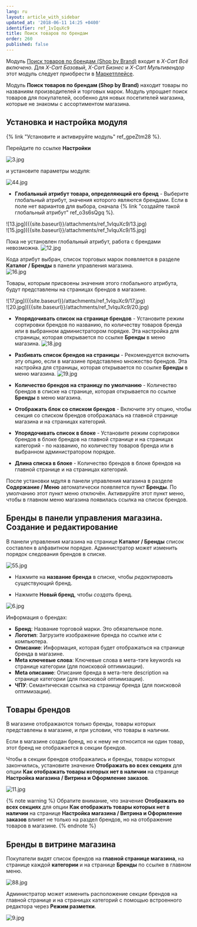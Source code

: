 ```yaml
---
lang: ru
layout: article_with_sidebar
updated_at: '2018-06-11 14:25 +0400'
identifier: ref_1vIquXc9
title: Поиск товаров по брендам
order: 260
published: false
---
```

Модуль [Поиск товаров по брендам (Shop by Brand)](https://market.x-cart.com/addons/shop-by-brand.html "Shop by Brand Module") входит в _X-Cart Всё включено_. Для _X-Cart Базовый_, _X-Cart Бизнес_ и _X-Cart Мультивендор_ этот модуль следует приобрести в [Маркетплейсе](https://market.x-cart.com/addons "Поиск товаров по брендам").

Модуль **Поиск товаров по брендам (Shop by Brand)** находит товары по названиям производителей и торговых марок. Модуль упрощает поиск товаров для покупателей, особенно для новых посетителей магазина, которые не знакомы с ассортиментом магазина.

## Установка и настройка модуля

{% link "Установите и активируйте модуль" ref_gpeZtm28 %}.

Перейдите по ссылке **Настройки** 

![3.jpg]({{site.baseurl}}/attachments/ref_1vIquXc9/3.jpg)

и установите параметры модуля:

![44.jpg]({{site.baseurl}}/attachments/ref_1vIquXc9/44.jpg)

- **Глобальный атрибут товара, определяющий его бренд** -  Выберите глобальный атрибут, значения которого являются брендами. Если в поле нет вариантов для выбора, сначала {% link "создайте такой глобальный атрибут" ref_o3s6sQgq %}. 

<div class="ui stackable two column grid">
  <div class="column" markdown="span">![13.jpg]({{site.baseurl}}/attachments/ref_1vIquXc9/13.jpg)
</div>
  <div class="column" markdown="span">![15.jpg]({{site.baseurl}}/attachments/ref_1vIquXc9/15.jpg)
</div>
</div>

Пока не установлен глобальный атрибут, работа с брендами невозможна.
![12.jpg]({{site.baseurl}}/attachments/ref_1vIquXc9/12.jpg)

Кода атрибут выбран, список торговых марок появляется в разделе **Каталог / Бренды** в панели управления магазина.  
![16.jpg]({{site.baseurl}}/attachments/ref_1vIquXc9/16.jpg)

Товары, которым присвоены значения этого глобального атрибута, будут представлены на страницах брендов в магазине. 

<div class="ui stackable two column grid">
  <div class="column" markdown="span">![17.jpg]({{site.baseurl}}/attachments/ref_1vIquXc9/17.jpg)
</div>
  <div class="column" markdown="span">![20.jpg]({{site.baseurl}}/attachments/ref_1vIquXc9/20.jpg)
</div>
</div>


- **Упорядочивать список на странице брендов** -  Установите режим сортировки брендов по названию, по количеству товаров бренда или в выбранном администратором порядке. Эта настройка для страницы, которая открывается по ссылке **Бренды** в меню магазина.
![18.jpg]({{site.baseurl}}/attachments/ref_1vIquXc9/18.jpg)

- **Разбивать список брендов на страницы** - Рекомендуется включить эту опцию, если в магазине представлено множество брендов. Эта настройка для страницы, которая открывается по ссылке **Бренды** в меню магазина.
![19.jpg]({{site.baseurl}}/attachments/ref_1vIquXc9/19.jpg)

- **Количество брендов на страницу по умолчанию** -  Количество брендов в списке на странице, которая открывается по ссылке **Бренды** в меню магазина. 

- **Отображать блок со списком брендов** -  Включите эту опцию, чтобы секция со списком брендов отображалась на главной странице магазина и на страницах категорий. 

- **Упорядочивать список в блоке** -  Установите режим сортировки брендов в блоке брендов на главной странице и на страницах категорий - по названию, по количеству товаров бренда или в выбранном администратором порядке. 

- **Длина списка в блоке** - Количество брендов в блоке брендов на главной странице и на страницах категорий. 

После установки мдуля в панели управления магазина в разделе **Содержание / Меню** автоматически появляется пункт **Бренды**. По умолчанию этот пункт меню отключён. Активируйте этот пункт меню, чтобы в главном меню магазина появилась ссылка на список брендов.


## Бренды в панели управления магазина. Создание и редактирование

В панели управления магазина на странице **Каталог / Бренды** список составлен в алфавитном порядке.  Администратор может изменить порядок следования брендов в списке. 

![55.jpg]({{site.baseurl}}/attachments/ref_1vIquXc9/55.jpg)

- Нажмите на **название бренда** в списке, чтобы _редактировать_ существующий бренд.

- Нажмите **Новый бренд**, чтобы _создать_ бренд. 

![6.jpg]({{site.baseurl}}/attachments/ref_1vIquXc9/6.jpg)

Информация о брендах:
* **Бренд**: Название торговой марки. Это обязательное поле.
* **Логотип**: Загрузите изображение бренда по ссылке или с компьютера.
* **Описание**: Информация, которая будет отображаться на странице бренда в магазине.
* **Meta ключевые слова**: Ключевые слова в мета-тэге keywords на странице категории (для поисковой оптимизации).
* **Meta описание**: Описание бренда в мета-теге description на странице категории (для поисковой оптимизации).
* **ЧПУ**: Семантическая ссылка на страницу бренда (для поисковой оптимизации).

## Товары брендов

В магазине отображаются только бренды, товары которых представлены в магазине, и при условии, что товары в наличии. 

Если в магазине создан бренд, но к нему не относится ни один товар, этот бренд не отображается в секции брендов.

Чтобы в секции брендов отображались и бренды, товары которых закончились, установите значение **Отображать во всех секциях** для опции **Как отображать товары которых нет в наличии** на странице **Настройка магазина / Витрина и Оформление заказов**. 

![11.jpg]({{site.baseurl}}/attachments/ref_1vIquXc9/11.jpg)

{% note warning %}
Обратите внимание, что значение **Отображать во всех секциях** для опции **Как отображать товары которых нет в наличии** на странице **Настройка магазина / Витрина и Оформление заказов** влияет не только на раздел брендов, но на отображение товаров в магазине.
{% endnote %}

## Бренды в витрине магазина

Покупатели видят список брендов на **главной странице магазина**, на странице каждой **категории** и на странице **Бренды** по ссылке в главном меню.

![88.jpg]({{site.baseurl}}/attachments/ref_1vIquXc9/88.jpg)

Администратор может изменить расположение секции брендов на главной странице и на страницах категорий с помощью встроенного редактора через **Режим разметки**. 

![9.jpg]({{site.baseurl}}/attachments/ref_1vIquXc9/9.jpg)


